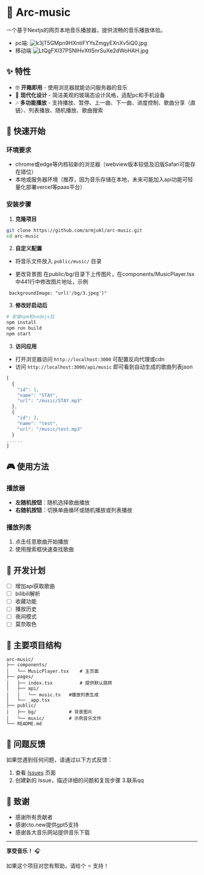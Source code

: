 # 🎵 Arc-music

一个基于Nextjs的网页本地音乐播放器，提供流畅的音乐播放体验。
* pc端:
![k3jT5GMpn9HXntiFYYsZmgyEXnXv5iQ0.jpg](https://cdn.nodeimage.com/i/k3jT5GMpn9HXntiFYYsZmgyEXnXv5iQ0.jpg) 
* 移动端
![LtQgFXl37PSNIHvXtISnrSuXe2dWoHAH.jpg](https://cdn.nodeimage.com/i/LtQgFXl37PSNIHvXtISnrSuXe2dWoHAH.jpg) 


## ✨ 特性
- 🤓 **开箱即用** - 使用浏览器就能访问服务器的音乐
- 🎨 **现代化设计** - 简洁美观的玻璃态设计风格，适配pc和手机设备
- 🎶 **多功能播放** - 支持播放、暂停、上一曲、下一曲、进度控制、歌曲分享（直链）、列表播放、随机播放、歌曲搜索
## 🚀 快速开始

### 环境要求

- chrome或edge等内核较新的浏览器（webview版本较低及旧版Safari可能存在错位）
- 本地或服务器环境（推荐，因为音乐存储在本地，未来可能加入api功能可轻量化部署vercel等paas平台）

### 安装步骤

1. **克隆项目**
```bash
git clone https://github.com/armjukl/arc-music.git
cd arc-music
```
2. **自定义配置**

 * 将音乐文件放入 `public/music/` 目录

* 更改背景图
在public/bg/目录下上传图片，在components/MusicPlayer.tsx中441行中修改图片地址，示例
```
 backgroundImage: "url('/bg/3.jpeg')"
```


3. **修改好启动后**
```bash
# 安装npm和nodejs后
npm install
npm run build
npm start
```

3. **访问应用**
* 打开浏览器访问 `http://localhost:3000` 可配置反向代理或cdn
* 访问 `http://localhost:3000/api/music` 即可看到自动生成的歌曲列表json
```javascript
[
  {
    "id": 1,
    "name": "STAY",
    "url": "/music/STAY.mp3"
  },
  {
    "id": 2,
    "name": "test",
    "url": "/music/test.mp3"
  }
......
]
```


## 🎮 使用方法

### 播放器

- **左随机按钮**：随机选择歌曲播放
- **右随机按钮**：切换单曲循环或随机播放或列表播放


### 播放列表

1. 点击任意歌曲开始播放
2. 使用搜索框快速查找歌曲 


## 📝 开发计划

- [ ] 增加api获取歌曲
- [ ] bilibili解析
- [ ] 收藏功能
- [ ] 播放历史
- [ ] 夜间模式
- [ ] 莫奈取色

## 📁 主要项目结构

```
arc-music/             
├── components/
│   └── MusicPlayer.tsx    # 主页面
├── pages/
│   ├── index.tsx          # 提供默认跳转
│   ├── api/
│   │   └── music.ts   #播放列表生成
│   └── _app.tsx     
├── public/
│   ├── bg/            # 背景图片
│   └── music/         # 示例音乐文件
└── README.md
```

## 🐛 问题反馈

如果您遇到任何问题，请通过以下方式反馈：

1. 查看 [Issues](https://github.com/armjukl/arc-music/issues) 页面
2. 创建新的 Issue，描述详细的问题和复现步骤
3.联系qq

## 🙏 致谢

- 感谢所有贡献者
- 感谢cto.new提供gpt5支持
- 感谢各大音乐网站提供音乐下载

---

**享受音乐！** 🎧

如果这个项目对您有帮助，请给个 ⭐️ 支持！

